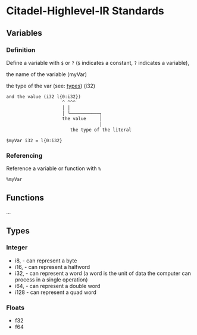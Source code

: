 # Citadel-Highlevel-IR Standards

## Variables

### Definition

Define a variable with `$` or `?` (`$` indicates a constant, `?` indicates a variable),

the name of the variable (myVar)

the type of the var (see: [types](#types)) (i32)

```txt
and the value (i32 l{0:i32})
                     ^ ^^^
                     │ │
                     │ └───────────┐
                     the value     │
                                   │
                        the type of the literal
```

```text
$myVar i32 = l{0:i32}
```

### Referencing

Reference a variable or function with `%`

```text
%myVar
```

## Functions

...

## Types

### Integer

- i8, - can represent a byte
- i16, - can represent a halfword
- i32, - can represent a word (a word is the unit of data the computer can process in a single operation)
- i64, - can represent a double word
- i128 - can represent a quad word

### Floats

- f32
- f64
